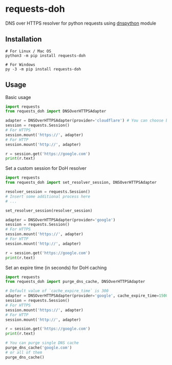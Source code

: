 # requests-doh

DNS over HTTPS resolver for python requests using [dnspython](https://github.com/rthalley/dnspython) module

## Installation

```shell
# For Linux / Mac OS
python3 -m pip install requests-doh

# For Windows
py -3 -m pip install requests-doh
```

## Usage

Basic usage

```python
import requests
from requests_doh import DNSOverHTTPSAdapter

adapter = DNSOverHTTPSAdapter(provider='cloudflare') # You can choose between 'google' and 'cloudflare'
session = requests.Session()
# For HTTPS
session.mount('https://', adapter)
# For HTTP
session.mount('http://', adapter)

r = session.get('https://google.com')
print(r.text)
```

Set a custom session for DoH resolver

```python
import requests
from requests_doh import set_resolver_session, DNSOverHTTPSAdapter

resolver_session = requests.Session()
# Insert some additional process here
# ...

set_resolver_session(resolver_session)

adapter = DNSOverHTTPSAdapter(provider='google')
session = requests.Session()
# For HTTPS
session.mount('https://', adapter)
# For HTTP
session.mount('http://', adapter)

r = session.get('https://google.com')
print(r.text)
```

Set an expire time (in seconds) for DoH caching

```python
import requests
from requests_doh import purge_dns_cache, DNSOverHTTPSAdapter

# Default value of `cache_expire_time` is 300
adapter = DNSOverHTTPSAdapter(provider='google', cache_expire_time=1500) 
session = requests.Session()
# For HTTPS
session.mount('https://', adapter)
# For HTTP
session.mount('http://', adapter)

r = session.get('https://google.com')
print(r.text)

# You can purge single DNS cache
purge_dns_cache('google.com')
# or all of them
purge_dns_cache()
```